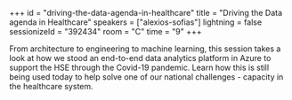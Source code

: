 +++
id = "driving-the-data-agenda-in-healthcare"
title = "Driving the Data agenda in Healthcare"
speakers = ["alexios-sofias"]
lightning = false
sessionizeId = "392434"
room = "C"
time = "9"
+++

From architecture to engineering to machine learning, this session takes a look at how we stood an end-to-end data analytics platform in Azure to support the HSE through the Covid-19 pandemic. Learn how this is still being used today to help solve one of our national challenges - capacity in the healthcare system.

